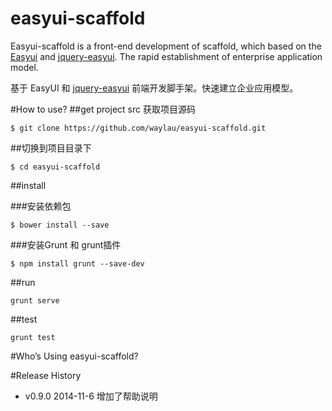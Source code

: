 easyui-scaffold
================
Easyui-scaffold is a front-end development of scaffold, 
which based on the [Easyui](http://www.jeasyui.com) and [jquery-easyui](https://github.com/waylau/jquery-easyui).
The rapid establishment of enterprise application model.

基于 EasyUI 和 [jquery-easyui](https://github.com/waylau/jquery-easyui) 前端开发脚手架。快速建立企业应用模型。

#How to use?
##get project src 获取项目源码

	$ git clone https://github.com/waylau/easyui-scaffold.git


##切换到项目目录下

	$ cd easyui-scaffold

##install

###安装依赖包

	$ bower install --save

###安装Grunt 和 grunt插件

	$ npm install grunt --save-dev
 
##run

	grunt serve

##test

	grunt test

#Who’s Using easyui-scaffold?

#Release History

* v0.9.0 2014-11-6 增加了帮助说明
